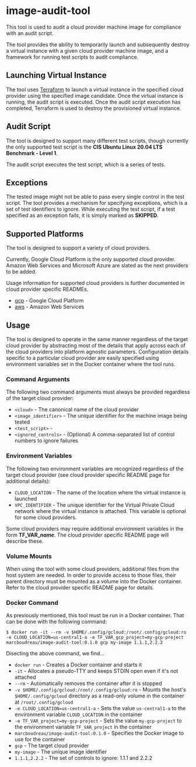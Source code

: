 # image-audit-tool

This tool is used to audit a cloud provider machine image for compliance with an audit script.

The tool provides the ability to temporarily launch and subsequently destroy a virtual instance with a given cloud provider machine image, and a framework for running test scripts to audit compliance.

## Launching Virtual Instance

The tool uses [Terraform](https://terraform.io/) to launch a virtual instance in the specified cloud provider using the specified image candidate.  Once the virtual instance is running, the audit script is executed. Once the audit script execution has completed, Terraform is used to destroy the provisioned virtual instance.

## Audit Script

The tool is designed to support many different test scripts, though currently the only supported test script is the **CIS Ubuntu Linux 20.04 LTS Benchmark - Level 1**.

The audit script executes the test script, which is a series of tests.

## Exceptions

The tested image might not be able to pass every single control in the test script. The tool provides a mechanism for specifying exceptions, which is a set of test identifiers to ignore. While executing the test script, if a test specified as an exception fails, it is simply marked as **SKIPPED**.

## Supported Platforms

The tool is designed to support a variety of cloud providers.

Currently, Google Cloud Platform is the only supported cloud provider. Amazon Web Services and Microsoft Azure are slated as the next providers to be added.

Usage information for supported cloud providers is further documented in cloud provider specific READMEs.

* [gcp](./terraform/gcp/README.md) - Google Cloud Platform
* [aws](./terraform/aws/README.md) - Amazon Web Services

## Usage

The tool is designed to operate in the same manner regardless of the target cloud provider by abstracting most of the details that apply across each of the cloud providers into platform agnostic parameters.  Configuration details specific to a particular cloud provider are easily specified using environment variables set in the Docker container where the tool runs.

### Command Arguments

The following two command arguments must always be provided regardless of the target cloud provider:

* `<cloud>` - The canonical name of the cloud provider
* `<image_identifier>` - The unique identifier for the machine image being tested
* `<test_script>` - 
* `<ignored_controls>` - (Optional) A comma-separated list of control numbers to ignore failures

### Environment Variables

The following two environment variables are recognized regardless of the target cloud provider (see cloud provider specific README page for additional details):

* `CLOUD_LOCATION` - The name of the location where the virtual instance is launched
* `VPC_IDENTIFIER` - The unique identifier for the Virtual Private Cloud network where the virtual instance is attached.  This variable is optional for some cloud providers.

Some cloud providers may require additional environment variables in the form **TF_VAR_*name***.  The cloud provider specific README page will describe these.

### Volume Mounts

When using the tool with some cloud providers, additional files from the host system are needed. In order to provide access to those files, their parent directory must be mounted as a volume into the Docker container. Refer to the cloud provider specific README page for details.

### Docker Command

As previously mentioned, this tool must be run in a Docker container.  That can be done with the following command:

```
$ docker run -it --rm -v $HOME/.config/gcloud:/root/.config/gcloud:ro -e CLOUD_LOCATION=us-central1-a -e TF_VAR_gcp_project=my-gcp-project marcboudreau/image-audit-tool:0.1.0 gcp my-image 1.1.1,2.2.2
```

Disecting the above command, we find...
* `docker run` - Creates a Docker container and starts it
* `-it` - Allocates a pseudo-TTY and keeps STDIN open even if it's not attached
* `--rm` - Automatically removes the container after it is stopped
* `-v $HOME/.config/gcloud:/root/.config/gcloud:ro` - Mounts the host's `$HOME/.config/gcloud` directory as a read-only volume in the container at `/root/.config/gcloud`
* `-e CLOUD_LOCATION=us-central1-a` - Sets the value `us-central1-a` to the environment variable `CLOUD_LOCATION` in the container
* `-e TF_VAR_project=my-gcp-project` - Sets the value `my-gcp-project` to the environment variable `TF_VAR_project` in the container
* `marcboudreau/image-audit-tool:0.1.0` - Specifies the Docker image to use for the container
* `gcp` - The target cloud provider
* `my-image` - The unique image identifier
* `1.1.1,2.2.2` - The set of controls to ignore: 1.1.1 and 2.2.2
